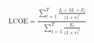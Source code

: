 <math xmlns="http://www.w3.org/1998/Math/MathML" display="block"><semantics><mrow><mtext>LCOE</mtext><mo>=</mo><mfrac><mrow><munderover><mo>∑</mo><mrow><mi>t</mi><mo>=</mo><mn>1</mn></mrow><mi>T</mi></munderover><mfrac><mrow><msub><mi>I</mi><mi>t</mi></msub><mo>+</mo><msub><mi>M</mi><mi>t</mi></msub><mo>+</mo><msub><mi>F</mi><mi>t</mi></msub></mrow><mrow><mo stretchy="false">(</mo><mn>1</mn><mo>+</mo><mi>r</mi><msup><mo stretchy="false">)</mo><mi>t</mi></msup></mrow></mfrac></mrow><mrow><munderover><mo>∑</mo><mrow><mi>t</mi><mo>=</mo><mn>1</mn></mrow><mi>T</mi></munderover><mfrac><msub><mi>E</mi><mi>t</mi></msub><mrow><mo stretchy="false">(</mo><mn>1</mn><mo>+</mo><mi>r</mi><msup><mo stretchy="false">)</mo><mi>t</mi></msup></mrow></mfrac></mrow></mfrac></mrow><annotation encoding="application/x-tex">\text{LCOE} = \frac{\sum_{t=1}^{T} \frac{I_t + M_t + F_t}{(1 + r)^t}}{\sum_{t=1}^{T} \frac{E_t}{(1 + r)^t}}
</annotation></semantics></math>